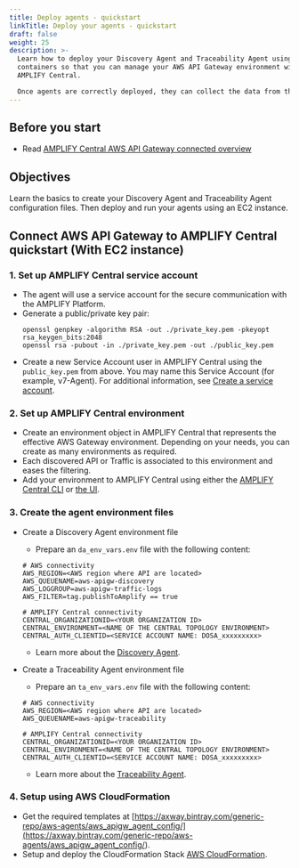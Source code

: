 ```yaml
---
title: Deploy agents - quickstart
linkTitle: Deploy your agents - quickstart
draft: false
weight: 25
description: >-
  Learn how to deploy your Discovery Agent and Traceability Agent using Docker
  containers so that you can manage your AWS API Gateway environment within
  AMPLIFY Central.

  Once agents are correctly deployed, they can collect the data from the AWS API Gateway and send it securely to AMPLIFY Central.
---
```

## Before you start

* Read [AMPLIFY Central AWS API Gateway connected overview](/docs/central/connect-aws-gateway/)

## Objectives

Learn the basics to create your Discovery Agent and Traceability Agent configuration files.  Then deploy and run your agents using an EC2 instance.

## Connect AWS API Gateway to AMPLIFY Central quickstart (With EC2 instance)

### 1. Set up AMPLIFY Central service account

* The agent will use a service account for the secure communication with the AMPLIFY Platform.
* Generate a public/private key pair:
    ```
    openssl genpkey -algorithm RSA -out ./private_key.pem -pkeyopt rsa_keygen_bits:2048
    openssl rsa -pubout -in ./private_key.pem -out ./public_key.pem
    ```
* Create a new Service Account user in AMPLIFY Central using the `public_key.pem` from above. You may name this Service Account (for example, v7-Agent). For additional information, see [Create a service account](/docs/central/cli_central/cli_install/#create-a-service-account).

### 2. Set up AMPLIFY Central environment

* Create an environment object in AMPLIFY Central that represents the effective AWS Gateway environment. Depending on your needs, you can create as many environments as required.
* Each discovered API or Traffic is associated to this environment and eases the filtering.
* Add your environment to AMPLIFY Central using either the [AMPLIFY Central CLI](/docs/central/cli_central/cli_environments/) or [the UI](/docs/central/connect-api-manager/prepare-amplify-central/#create-environment-using-the-ui).

### 3. Create the agent environment files

* Create a Discovery Agent environment file

    * Prepare an `da_env_vars.env` file with the following content:

    ```
    # AWS connectivity
    AWS_REGION=<AWS region where API are located>
    AWS_QUEUENAME=aws-apigw-discovery
    AWS_LOGGROUP=aws-apigw-traffic-logs
    AWS_FILTER=tag.publishToAmplify == true

    # AMPLIFY Central connectivity
    CENTRAL_ORGANIZATIONID=<YOUR ORGANIZATION ID>
    CENTRAL_ENVIRONMENT=<NAME OF THE CENTRAL TOPOLOGY ENVIRONMENT>
    CENTRAL_AUTH_CLIENTID=<SERVICE ACCOUNT NAME: DOSA_xxxxxxxxx>
    ```

    * Learn more about the [Discovery Agent](/docs/central/connect-aws-gateway/deploy-your-agents-1/#discovery-agent).

* Create a Traceability Agent environment file

    * Prepare an `ta_env_vars.env` file with the following content:

    ```
    # AWS connectivity
    AWS_REGION=<AWS region where API are located>
    AWS_QUEUENAME=aws-apigw-traceability

    # AMPLIFY Central connectivity
    CENTRAL_ORGANIZATIONID=<YOUR ORGANIZATION ID>
    CENTRAL_ENVIRONMENT=<NAME OF THE CENTRAL TOPOLOGY ENVIRONMENT>
    CENTRAL_AUTH_CLIENTID=<SERVICE ACCOUNT NAME: DOSA_xxxxxxxxx>
    ```

    * Learn more about the [Traceability Agent](/docs/central/connect-aws-gateway/deploy-your-agents-1/#traceability-agent).

### 4. Setup using AWS CloudFormation

* Get the required templates at [https://axway.bintray.com/generic-repo/aws-agents/aws_apigw_agent_config/](<https://axway.bintray.com/generic-repo/aws-agents/aws_apigw_agent_config/>).
* Setup and deploy the CloudFormation Stack [AWS CloudFormation](/docs/central/connect-aws-gateway/prepare-aws-api-gateway/#set-up-the-cloudformation).
